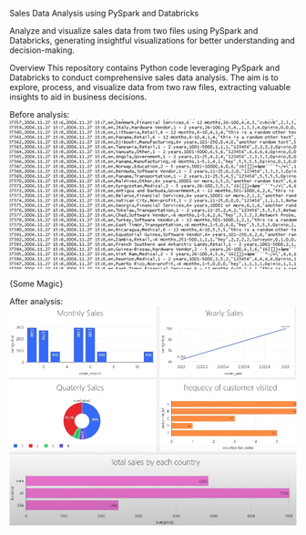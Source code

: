 Sales Data Analysis using PySpark and Databricks

Analyze and visualize sales data from two files using PySpark and Databricks, generating insightful visualizations for better understanding and decision-making.



Overview
This repository contains Python code leveraging PySpark and Databricks to conduct comprehensive sales data analysis. The aim is to explore, process, and visualize data from two raw files, extracting valuable insights to aid in business decisions.


Before analysis:
![Screenshot](rawdata.png)


{Some Magic}


After analysis:
![Screenshot](visual.png)

